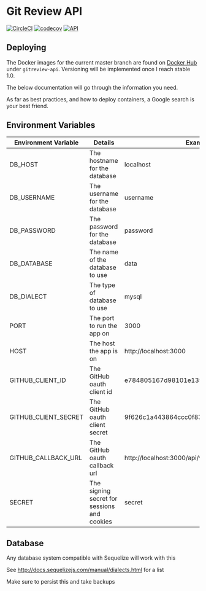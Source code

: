 # Git Review API

[![CircleCI](https://circleci.com/gh/USA-RedDragon/GitReview-api/tree/master.svg?style=svg)](https://circleci.com/gh/USA-RedDragon/GitReview-api/tree/master) [![codecov](https://codecov.io/gh/USA-RedDragon/GitReview-api/branch/master/graph/badge.svg)](https://codecov.io/gh/USA-RedDragon/GitReview-api) [![API](https://images.microbadger.com/badges/image/jamcswain/gitreview-api.svg)](https://microbadger.com/images/jamcswain/gitreview-api "Get your own image badge on microbadger.com")

## Deploying

The Docker images for the current master branch are found on [Docker Hub](https://hub.docker.com/u/jamcswain) under `gitreview-api`. Versioning will be implemented once I reach stable 1.0.

The below documentation will go through the information you need.

As far as best practices, and how to deploy containers, a Google search is your best friend.

## Environment Variables

| Environment Variable |                   Details                   |                      Example                      |
| -------------------- | ------------------------------------------- | ------------------------------------------------- |
| DB_HOST              | The hostname for the database               | localhost                                         |
| DB_USERNAME          | The username for the database               | username                                          |
| DB_PASSWORD          | The password for the database               | password                                          |
| DB_DATABASE          | The name of the database to use             | data                                              |
| DB_DIALECT           | The type of database to use                 | mysql                                             |
| PORT                 | The port to run the app on                  | 3000                                              |
| HOST                 | The host the app is on                      | http://localhost:3000                             |
| GITHUB_CLIENT_ID     | The GitHub oauth client id                  | e784805167d98101e139                              |
| GITHUB_CLIENT_SECRET | The GitHub oauth client secret              | 9f626c1a443864ccc0f8397a933ca1f7edae870c          |
| GITHUB_CALLBACK_URL  | The GitHub oauth callback url               | http://localhost:3000/api/v1/auth/github/callback |
| SECRET               | The signing secret for sessions and cookies | secret                                            |

## Database

Any database system compatible with Sequelize will work with this

See <http://docs.sequelizejs.com/manual/dialects.html> for a list

Make sure to persist this and take backups
